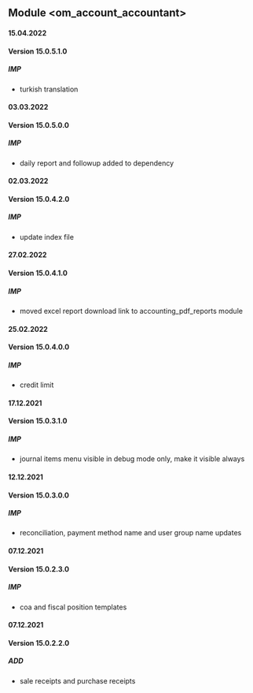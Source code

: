 ## Module <om_account_accountant>

#### 15.04.2022
#### Version 15.0.5.1.0
##### IMP
- turkish translation

#### 03.03.2022
#### Version 15.0.5.0.0
##### IMP
- daily report and followup added to dependency

#### 02.03.2022
#### Version 15.0.4.2.0
##### IMP
- update index file

#### 27.02.2022
#### Version 15.0.4.1.0
##### IMP
- moved excel report download link to accounting_pdf_reports module

#### 25.02.2022
#### Version 15.0.4.0.0
##### IMP
- credit limit

#### 17.12.2021
#### Version 15.0.3.1.0
##### IMP
- journal items menu visible in debug mode only, make it visible always

#### 12.12.2021
#### Version 15.0.3.0.0
##### IMP
- reconciliation, payment method name and user group name updates

#### 07.12.2021
#### Version 15.0.2.3.0
##### IMP
- coa and fiscal position templates

#### 07.12.2021
#### Version 15.0.2.2.0
##### ADD
- sale receipts and purchase receipts

